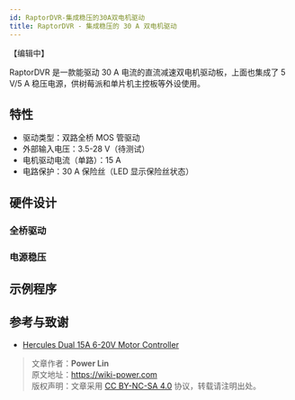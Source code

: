 ```yaml
---
id: RaptorDVR-集成稳压的30A双电机驱动
title: RaptorDVR - 集成稳压的 30 A 双电机驱动
---
```


【编辑中】

RaptorDVR 是一款能驱动 30 A 电流的直流减速双电机驱动板，上面也集成了 5 V/5 A 稳压电源，供树莓派和单片机主控板等外设使用。

## 特性

- 驱动类型：双路全桥 MOS 管驱动
- 外部输入电压：3.5-28 V（待测试）
- 电机驱动电流（单路）：15 A
- 电路保护：30 A 保险丝（LED 显示保险丝状态）

## 硬件设计

### 全桥驱动

### 电源稳压

## 示例程序

## 参考与致谢

- [Hercules Dual 15A 6-20V Motor Controller](https://wiki.seeedstudio.com/Hercules_Dual_15A_6-20V_Motor_Controller/)

> 文章作者：**Power Lin**  
> 原文地址：<https://wiki-power.com>  
> 版权声明：文章采用 [CC BY-NC-SA 4.0](https://creativecommons.org/licenses/by/4.0/deed.zh) 协议，转载请注明出处。
